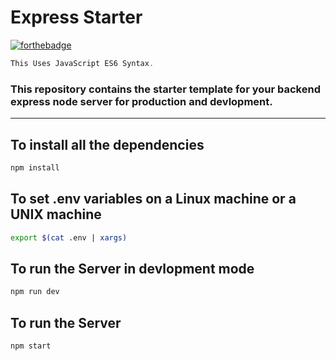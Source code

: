 # Express Starter

[![forthebadge](https://forthebadge.com/images/badges/made-with-javascript.svg)](https://forthebadge.com)

```csharp
This Uses JavaScript ES6 Syntax.
```
### This repository contains the starter template for your backend express node server for production and devlopment.

---
 ## To install all the dependencies
 
 ```bash
 npm install
 ```
 ## To set .env variables on a Linux machine or a UNIX machine
 
 ```bash
 export $(cat .env | xargs)
 ```
  ## To run the Server in devlopment mode
 
 ```bash
 npm run dev
 ```

 ## To run the Server 
 
 ```bash
 npm start
 ```

